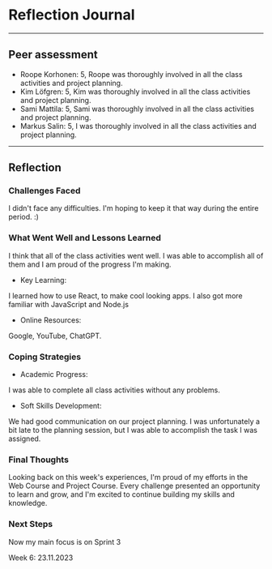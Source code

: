# Reflection Journal

----

## Peer assessment

- Roope Korhonen:
5,
Roope was thoroughly involved in all the class activities and project planning.
- Kim Löfgren:
5,
Kim was thoroughly involved in all the class activities and project planning.
- Sami Mattila:
5,
Sami was thoroughly involved in all the class activities and project planning.
- Markus Salin:
5,
I was thoroughly involved in all the class activities and project planning.

----

## Reflection

### Challenges Faced

I didn't face any difficulties. I'm hoping to keep it that way during the entire period. :)

### What Went Well and Lessons Learned

I think that all of the class activities went well. I was able to accomplish all of them and I am proud of the progress I'm making.

- Key Learning:

I learned how to use React, to make cool looking apps. I also got more familiar with JavaScript and Node.js

- Online Resources:

Google, YouTube, ChatGPT.

### Coping Strategies

- Academic Progress:

I was able to complete all class activities without any problems.

- Soft Skills Development:

We had good communication on our project planning. I was unfortunately a bit late to the planning session, but I was able to accomplish the task I was assigned.

### Final Thoughts

Looking back on this week's experiences, I'm proud of my efforts in the Web Course and Project Course. Every challenge presented an opportunity to learn and grow, and I'm excited to continue building my skills and knowledge.

### Next Steps

Now my main focus is on Sprint 3

Week 6: 23.11.2023
